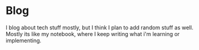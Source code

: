 # Blog

I blog about tech stuff mostly, but I think I plan to add random stuff as well.
Mostly its like my notebook, where I keep writing what i'm learning or implementing.
